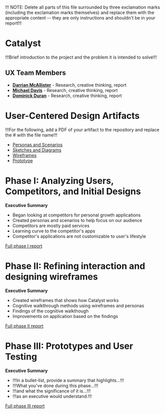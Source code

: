 !!! NOTE: Delete all parts of this file surrounded by three exclamation marks (including the exclamation marks themselves) and replace them with the appropriate content -- they are only instructions and shouldn't be in your report!!!

# Catalyst

!!!Brief introduction to the project and the problem it is intended to solve!!!

## UX Team Members

* **[Darrian McAllister](https://github.com/ChicoState/ux-personal-portfolio-DarrianMC)** - Research, creative thinking, report
* **[Michael Davis](https://github.com/ChicoState/ux-personal-portfolio-MikeD76)** - Research, creative thinking, report
* **[Dominick Duran](https://github.com/ChicoState/ux-personal-portfolio-daduran1968)** - Research, creative thinking, report

# User-Centered Design Artifacts
 
!!!For the following, add a PDF of your artifact to the repository and replace the # with the file name!!!

* [Personas and Scenarios](personas/)
* [Sketches and Diagrams](sketches/)
* [Wireframes](wireframes/)
* [Prototype](#)

# Phase I: Analyzing Users, Competitors, and Initial Designs

**Executive Summary**

* Began looking at competitors for personal growth applications
* Created personas and scenarios to help focus on our audience
* Competitors are mostly paid services
* Learning curve to the competitor's apps
* Competitor's applications are not customizable to user's lifestyle

[Full phase I report](phaseI/)

# Phase II: Refining interaction and designing wireframes

**Executive Summary**

* Created wireframes that shows how Catalyst works
* Cognitive walkthrough methods using wireframes and personas
* Findings of the cognitive walkthough
* Improvements on application based on the findings

[Full phase II report](phaseII/)

# Phase III: Prototypes and User Testing

**Executive Summary**

* !!!In a bullet-list, provide a summary that highlights...!!!
* !!!What you've done during this phase...!!!
* !!!and what the significance of it is...!!!
* !!!as an executive would understand.!!!

[Full phase III report](phaseIII/)
